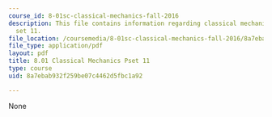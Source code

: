 ```yaml
---
course_id: 8-01sc-classical-mechanics-fall-2016
description: This file contains information regarding classical mechanics problem
  set 11.
file_location: /coursemedia/8-01sc-classical-mechanics-fall-2016/8a7ebab932f259be07c4462d5fbc1a92_MIT8_01F16_pset11.pdf
file_type: application/pdf
layout: pdf
title: 8.01 Classical Mechanics Pset 11
type: course
uid: 8a7ebab932f259be07c4462d5fbc1a92

---
```

None